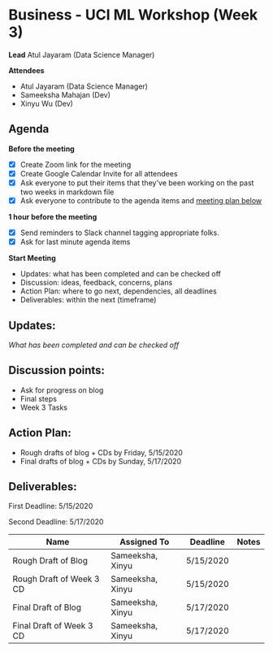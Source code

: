# Business - UCI ML Workshop (Week 3)

**Lead**
Atul Jayaram (Data Science Manager)

**Attendees**

* Atul Jayaram (Data Science Manager)
* Sameeksha Mahajan (Dev)
* Xinyu Wu (Dev)

## Agenda

**Before the meeting**

- [x] Create Zoom link for the meeting
- [x] Create Google Calendar Invite for all attendees
- [x] Ask everyone to put their items that they've been working on the past two weeks in markdown file
- [x] Ask everyone to contribute to the agenda items and [meeting plan below](https://github.com/shreyagupta98/people/blob/master/meeting_template.md#updates)

**1 hour before the meeting**

- [x] Send reminders to Slack channel tagging appropriate folks. 
- [x] Ask for last minute agenda items

**Start Meeting**

* Updates: what has been completed and can be checked off
* Discussion: ideas, feedback, concerns, plans
* Action Plan: where to go next, dependencies, all deadlines
* Deliverables: within the next (timeframe)

## Updates:

*What has been completed and can be checked off*

## Discussion points:

* Ask for progress on blog
* Final steps
* Week 3 Tasks

## Action Plan:

* Rough drafts of blog + CDs by Friday, 5/15/2020 
* Final drafts of blog + CDs by Sunday, 5/17/2020 


## Deliverables:

First Deadline: 5/15/2020

Second Deadline: 5/17/2020



| Name                                | Assigned To  | Deadline  | Notes |
| ----------------------------------- | ------------ | --------- | ----- |
| Rough Draft of Blog                   | Sameeksha, Xinyu | 5/15/2020   |       |
| Rough Draft of Week 3 CD                     | Sameeksha, Xinyu             | 5/15/2020  |       |
| Final Draft of Blog         | Sameeksha, Xinyu             | 5/17/2020 |       |
| Final Draft of Week 3 CD | Sameeksha, Xinyu             | 5/17/2020 |       |
